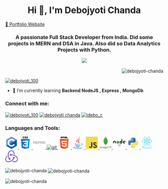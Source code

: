 <h1 align="center">Hi 👋, I'm Debojyoti Chanda</h1><a href="https://zesty-heliotrope-a373fa.netlify.app/" target="blank">🔗 Portfolio Website</a>
<h3 align="center">A passionate Full Stack Developer from India. Did some projects in MERN and DSA in Java. Also did so Data Analytics Projects with Python.</h3>
<div id="header" align="center">
  <img src="https://media.giphy.com/media/M9gbBd9nbDrOTu1Mqx/giphy.gif" width="100"/>
</div>

<p align="right"> <img src="https://komarev.com/ghpvc/?username=debojyoti-chanda&label=Profile%20views&color=d58400&style=flat-square" alt="debojyoti-chanda" /> </p>

<p align="left"> <a href="https://twitter.com/debojyoti_100" target="blank"><img src="https://img.shields.io/twitter/follow/debojyoti_100?logo=twitter&style=for-the-badge" alt="debojyoti_100" /></a> </p>

- 🌱 I’m currently learning **Backend NodeJS , Express , MongoDb**

<h3 align="left">Connect with me:</h3>
<p align="left">
<a href="https://twitter.com/debojyoti_100" target="blank"><img align="center" src="https://raw.githubusercontent.com/rahuldkjain/github-profile-readme-generator/master/src/images/icons/Social/twitter.svg" alt="debojyoti_100" height="30" width="40" /></a>
<a href="https://linkedin.com/in/debojyoti chanda" target="blank"><img align="center" src="https://raw.githubusercontent.com/rahuldkjain/github-profile-readme-generator/master/src/images/icons/Social/linked-in-alt.svg" alt="debojyoti chanda" height="30" width="40" /></a>
<a href="https://instagram.com/idebo_c" target="blank"><img align="center" src="https://raw.githubusercontent.com/rahuldkjain/github-profile-readme-generator/master/src/images/icons/Social/instagram.svg" alt="idebo_c" height="30" width="40" /></a>
</p>

<h3 align="left">Languages and Tools:</h3>
<p align="left"> <a href="https://www.cprogramming.com/" target="_blank" rel="noreferrer"> <img src="https://raw.githubusercontent.com/devicons/devicon/master/icons/c/c-original.svg" alt="c" width="40" height="40"/> </a> <a href="https://www.w3schools.com/css/" target="_blank" rel="noreferrer"> <img src="https://raw.githubusercontent.com/devicons/devicon/master/icons/css3/css3-original-wordmark.svg" alt="css3" width="40" height="40"/> </a> <a href="https://expressjs.com" target="_blank" rel="noreferrer"> <img src="https://raw.githubusercontent.com/devicons/devicon/master/icons/express/express-original-wordmark.svg" alt="express" width="40" height="40"/> </a> <a href="https://git-scm.com/" target="_blank" rel="noreferrer"> <img src="https://www.vectorlogo.zone/logos/git-scm/git-scm-icon.svg" alt="git" width="40" height="40"/> </a> <a href="https://www.w3.org/html/" target="_blank" rel="noreferrer"> <img src="https://raw.githubusercontent.com/devicons/devicon/master/icons/html5/html5-original-wordmark.svg" alt="html5" width="40" height="40"/> </a> <a href="https://www.java.com" target="_blank" rel="noreferrer"> <img src="https://raw.githubusercontent.com/devicons/devicon/master/icons/java/java-original.svg" alt="java" width="40" height="40"/> </a> <a href="https://developer.mozilla.org/en-US/docs/Web/JavaScript" target="_blank" rel="noreferrer"> <img src="https://raw.githubusercontent.com/devicons/devicon/master/icons/javascript/javascript-original.svg" alt="javascript" width="40" height="40"/> </a> <a href="https://www.mongodb.com/" target="_blank" rel="noreferrer"> <img src="https://raw.githubusercontent.com/devicons/devicon/master/icons/mongodb/mongodb-original-wordmark.svg" alt="mongodb" width="40" height="40"/> </a> <a href="https://nodejs.org" target="_blank" rel="noreferrer"> <img src="https://raw.githubusercontent.com/devicons/devicon/master/icons/nodejs/nodejs-original-wordmark.svg" alt="nodejs" width="40" height="40"/> </a> <a href="https://www.python.org" target="_blank" rel="noreferrer"> <img src="https://raw.githubusercontent.com/devicons/devicon/master/icons/python/python-original.svg" alt="python" width="40" height="40"/> </a> <a href="https://reactjs.org/" target="_blank" rel="noreferrer"> <img src="https://raw.githubusercontent.com/devicons/devicon/master/icons/react/react-original-wordmark.svg" alt="react" width="40" height="40"/> </a> <a href="https://redux.js.org" target="_blank" rel="noreferrer"> <img src="https://raw.githubusercontent.com/devicons/devicon/master/icons/redux/redux-original.svg" alt="redux" width="40" height="40"/> </a> </p>

<p><img align="left" src="https://github-readme-stats.vercel.app/api/top-langs?username=debojyoti-chanda&show_icons=true&locale=en&layout=compact" alt="debojyoti-chanda" /></p>

<p>&nbsp;<img align="center" src="https://github-readme-stats.vercel.app/api?username=debojyoti-chanda&show_icons=true&locale=en" alt="debojyoti-chanda" /></p>

<p><img align="center" src="https://github-readme-streak-stats.herokuapp.com/?user=debojyoti-chanda&" alt="debojyoti-chanda" /></p>
